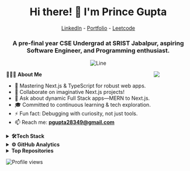 <!--- Body Begins -->

<!-- Center-aligned header -->
<div align="center">
  <h1>Hi there! 👋 I'm Prince Gupta</h1>
  <!-- Links to social profiles -->
  <p>
    <a href="https://linkedin.com/in/prince-gupta-0201b824b">LinkedIn</a> - 
    <a href="https://portfolio-lemon-zeta-11.vercel.app/">Portfolio</a> -
    <a href="https://www.leetcode.com/pgupta28349">Leetcode</a>
  </p> 
</div>

<!-- Brief introduction -->
<h3 align="center">A pre-final year CSE Undergrad at SRIST Jabalpur, aspiring Software Engineer, and Programming enthusiast.</h3>

<!-- Divider line -->
<p align="center">
  <img src="https://user-images.githubusercontent.com/85225156/171937799-8fc9e255-9889-4642-9c92-6df85fb86e82.gif" alt="Line" />
</p>

<!-- List of personal information -->
👨🏻‍💻 **About Me**<img src="https://raw.githubusercontent.com/sanjay-kv/sanjay-kv/main/Assets/illustration.png" min-width="100px" max-width="100px" width="100px" align="right"> 

- 🌱 Mastering Next.js & TypeScript for robust web apps.
- 👯 Collaborate on imaginative Next.js projects!
- 💬 Ask about dynamic Full Stack apps—MERN to Next.js.
- 🎓 Committed to continuous learning & tech exploration.
- ⚡ Fun fact: Debugging with curiosity, not just tools.
- 📫 Reach me: **pgupta28349@gmail.com**
 

<!-- Icons representing the tech stack -->
<details> 
 <summary><b>🛠Tech Stack</b></summary><br>

<!-- Languages -->
<p><b>Languages:</b></p>
<p align="center">
  <!-- JavaScript --> <img src="https://raw.githubusercontent.com/devicons/devicon/master/icons/javascript/javascript-original.svg" alt="JavaScript" width="40" height="40" /> 
  <!-- Java --> <img src="https://raw.githubusercontent.com/devicons/devicon/master/icons/java/java-original.svg" width="40" height="40" alt="Java" />
  <!-- C --> <img src="https://raw.githubusercontent.com/devicons/devicon/master/icons/c/c-original.svg" alt="C" width="40" height="40" /> 
  <!-- C++ --> <img src="https://raw.githubusercontent.com/devicons/devicon/master/icons/cplusplus/cplusplus-original.svg" alt="C++" width="40" height="40" /> 
  <!-- TypeScript --> <img src="https://raw.githubusercontent.com/devicons/devicon/master/icons/typescript/typescript-original.svg" alt="TypeScript" width="40" height="40" /> 
  <!-- Python --><img src="https://raw.githubusercontent.com/devicons/devicon/master/icons/python/python-original.svg" alt="Python" width="40" height="40" />
  <!-- MongoDB --><img src="https://raw.githubusercontent.com/devicons/devicon/master/icons/mongodb/mongodb-original.svg" alt="MongoDB" width="40" height="40" /> 
  <!-- MySQL --><img src="https://raw.githubusercontent.com/devicons/devicon/master/icons/mysql/mysql-original.svg" alt="MySQL" width="40" height="40" /> 
  <!-- HTML5 --><img src="https://raw.githubusercontent.com/devicons/devicon/master/icons/html5/html5-original.svg" alt="HTML5" width="40" height="40" /> 
  <!-- CSS --><img src="https://raw.githubusercontent.com/devicons/devicon/master/icons/css3/css3-original.svg" alt="CSS" width="40" height="40" /> 
</p>

<!-- Frameworks and Libraries -->
<p><b>Frameworks and Libraries:</b>
  <!-- Next.js --><img src="https://cdn.jsdelivr.net/gh/devicons/devicon/icons/nextjs/nextjs-original.svg" alt="Next.js" width="30" height="20"/> 
  <!-- React --><img src="https://raw.githubusercontent.com/devicons/devicon/master/icons/react/react-original.svg" alt="React" width="30" height="20" /> 
  <!-- Redux --><img src="https://raw.githubusercontent.com/devicons/devicon/master/icons/redux/redux-original.svg" alt="Redux" width="30" height="20" /> 
  <!-- Express.js --><img src="https://raw.githubusercontent.com/devicons/devicon/master/icons/express/express-original.svg" alt="Express.js" width="30" height="20" /> 
  <!-- Tailwind CSS --><img src="https://cdn.jsdelivr.net/gh/devicons/devicon/icons/tailwindcss/tailwindcss-original.svg" alt="Tailwind CSS" width="30" height="20" /> 
  <!-- npm --><img src="https://raw.githubusercontent.com/devicons/devicon/master/icons/npm/npm-original-wordmark.svg" alt="npm" width="30" height="20" />
  <!-- Numpy --><img src="https://img.shields.io/badge/-Numpy-0E7ACE?logo=numpy&logoColor=white&style=flat" alt="Numpy" width="30" height="20" />
  <!-- Pandas --><img src="https://img.shields.io/badge/-Pandas-150455?logo=pandas&logoColor=white&style=flat" alt="Pandas" width="30" height="20" />
  <!-- Sklearn --><img src="https://img.shields.io/badge/-Sklearn-F09437?logo=scikit-learn&logoColor=white&style=flat" alt="Sklearn" width="30" height="20" />
</p>

<!-- Tools and Platforms -->
<p><b>Tools and Platforms:</b></p>
<p align="center">
  <!-- Git --> <img src="https://www.vectorlogo.zone/logos/git-scm/git-scm-icon.svg" alt="Git" width="40" height="40" /> 
  <!-- GitHub --><img src="https://raw.githubusercontent.com/devicons/devicon/master/icons/github/github-original.svg" alt="GitHub" width="40" height="40" />
  <!-- Cloudflare --><img src="https://img.shields.io/badge/-Cloudflare-4679A4?logo=Cloudflare&logoColor=orange&style=flat" alt="Cloudflare" width="40" height="40" />
  <!-- Visual Studio Code --> <img src="https://img.shields.io/badge/-Visual%20Studio%20Code-25AEF4?logo=visualstudio&logoColor=white&style=flat" alt="Visual Studio Code" width="40" height="40" />
</p>

<!-- Operating Systems -->
<p><b>Operating Systems:</b></p>
<p align="center">
  <!-- Windows --> <img src="https://img.shields.io/badge/-Windows-0F7BCF?logo=Windows&logoColor=white&style=flat" alt="Windows" width="40" height="40" />
  <!-- Linux --><img src="https://img.shields.io/badge/-Linux-EDBD2B?logo=Linux&logoColor=black&style=flat" alt="Linux" width="40" height="40" />
</p>
</details> 

<!-- GitHub Analytics -->
<details>
  <summary><b>⚙️ GitHub Analytics</b></summary><br>
  <!-- Links to GitHub analytics images -->
  <div align="center">
      <!-- Graph of Commits -->
    <img align="center" src="https://github-profile-summary-cards.vercel.app/api/cards/profile-details?username=princegupta101&theme=github_dark" alt="Graph of Commits" />
    <!-- Repositories per language -->
    <img align="center" height="155em" src="https://github-readme-stats.vercel.app/api/top-langs?username=princegupta101&show_icons=true&locale=en&layout=compact&theme=github_dark" alt="Top Languages" />
    <!-- GitHub stats -->
    <img align="center" height="155em" src="https://github-readme-stats.vercel.app/api?username=princegupta101&show_icons=true&locale=en&theme=github_dark&hide_rank=true" alt="GitHub Stats" />
    <!-- Histogram of Commits -->
    <img align="center" height="155em" src="https://github-profile-summary-cards.vercel.app/api/cards/productive-time?username=princegupta101&theme=github_dark" alt="Histogram of Commits" /></br>
  
  </div>
</details>


<!-- Top Repositories -->
<details>
  <summary><b>Top Repositories</b></summary><br>
   <p align="left">
    <!-- Learning Management System -->
    <a href="https://github.com/Princegupta101/Learning-Management-System"> <img width="278" src="https://denvercoder1-github-readme-stats.vercel.app/api/pin/?username=Princegupta101&repo=Learning-Management-System&theme=react&bg_color=1F222E&title_color=F8D866&hide_border=true&icon_color=F8D866&show_icons=false" alt="Learning Management System">
    </a>
    <!-- Live Code Share -->
    <a href="https://github.com/Princegupta101/Live-Code-Share"> <img width="278" src="https://denvercoder1-github-readme-stats.vercel.app/api/pin/?username=Princegupta101&repo=Live-Code-Share&theme=react&bg_color=1F222E&title_color=F8D866&hide_border=true&icon_color=F8D866&show_icons=false" alt="Live Code Share">
    </a>
    <!-- Portfolio -->
    <a href="https://github.com/Princegupta101/Portfolio"> <img width="278" src="https://denvercoder1-github-readme-stats.vercel.app/api/pin/?username=Princegupta101&repo=Portfolio&theme=react&bg_color=1F222E&title_color=F8D866&hide_border=true&icon_color=F8D866&show_icons=false" alt="Portfolio">
    </a>
  </p>
</details>


<!-- Profile views counter -->
<p align="left"> 
  <img src="https://komarev.com/ghpvc/?username=princegupta101&label=Profile%20views&color=0e75b6&style=flat" alt="Profile views" /> 
</p>
